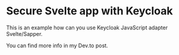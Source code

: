 # Secure Svelte app with Keycloak

This is an example how can you use Keycloak JavaScript adapter Svelte/Sapper.

You can find more info in my Dev.to post.
